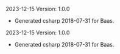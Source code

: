2023-12-15 Version: 1.0.0
- Generated csharp 2018-07-31 for Baas.

2023-12-15 Version: 1.0.0
- Generated csharp 2018-07-31 for Baas.

